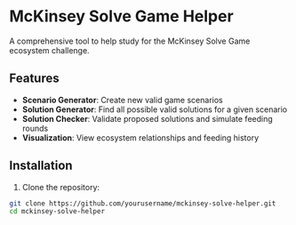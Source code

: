 # McKinsey Solve Game Helper

A comprehensive tool to help study for the McKinsey Solve Game ecosystem challenge.

## Features

- **Scenario Generator**: Create new valid game scenarios
- **Solution Generator**: Find all possible valid solutions for a given scenario
- **Solution Checker**: Validate proposed solutions and simulate feeding rounds
- **Visualization**: View ecosystem relationships and feeding history

## Installation

1. Clone the repository:
```bash
git clone https://github.com/yourusername/mckinsey-solve-helper.git
cd mckinsey-solve-helper

